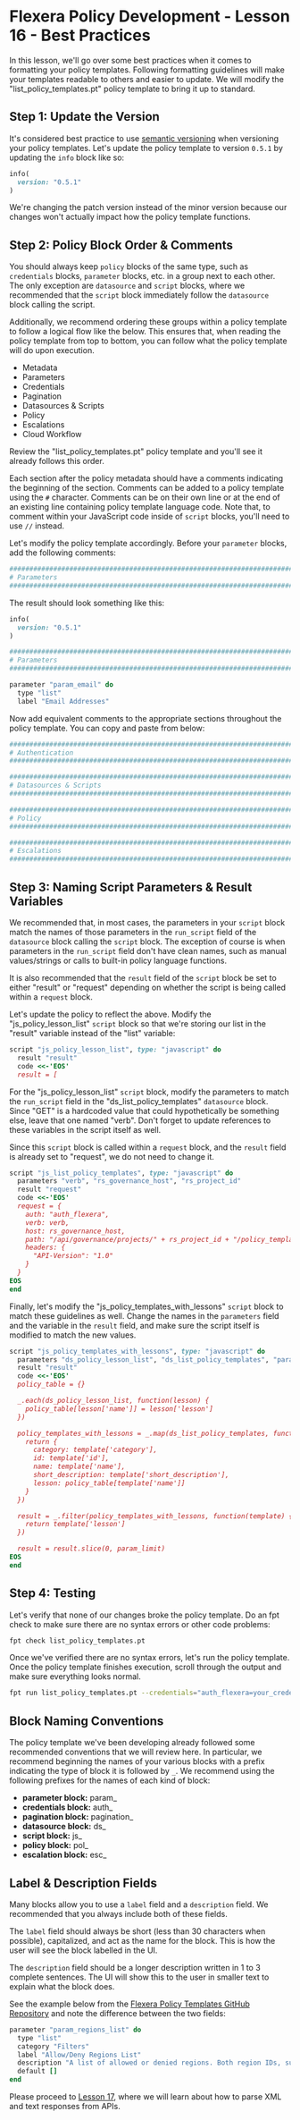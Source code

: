 # Flexera Policy Development - Lesson 16 - Best Practices

In this lesson, we'll go over some best practices when it comes to formatting your policy templates. Following formatting guidelines will make your templates readable to others and easier to update. We will modify the "list_policy_templates.pt" policy template to bring it up to standard.

## Step 1: Update the Version

It's considered best practice to use [semantic versioning](https://github.com/flexera-public/policy_templates/blob/master/VERSIONING.md) when versioning your policy templates. Let's update the policy template to version `0.5.1` by updating the `info` block like so:

```ruby
info(
  version: "0.5.1"
)
```

We're changing the patch version instead of the minor version because our changes won't actually impact how the policy template functions.

## Step 2: Policy Block Order & Comments

You should always keep `policy` blocks of the same type, such as `credentials` blocks, `parameter` blocks, etc. in a group next to each other. The only exception are `datasource` and `script` blocks, where we recommended that the `script` block immediately follow the `datasource` block calling the script.

Additionally, we recommend ordering these groups within a policy template to follow a logical flow like the below. This ensures that, when reading the policy template from top to bottom, you can follow what the policy template will do upon execution.

* Metadata
* Parameters
* Credentials
* Pagination
* Datasources & Scripts
* Policy
* Escalations
* Cloud Workflow

Review the "list_policy_templates.pt" policy template and you'll see it already follows this order.

Each section after the policy metadata should have a comments indicating the beginning of the section. Comments can be added to a policy template using the `#` character. Comments can be on their own line or at the end of an existing line containing policy template language code. Note that, to comment within your JavaScript code inside of `script` blocks, you'll need to use `//` instead.

Let's modify the policy template accordingly. Before your `parameter` blocks, add the following comments:

```ruby
###############################################################################
# Parameters
###############################################################################
```

The result should look something like this:

```ruby
info(
  version: "0.5.1"
)

###############################################################################
# Parameters
###############################################################################

parameter "param_email" do
  type "list"
  label "Email Addresses"
```

Now add equivalent comments to the appropriate sections throughout the policy template. You can copy and paste from below:

```ruby
###############################################################################
# Authentication
###############################################################################
```

```ruby
###############################################################################
# Datasources & Scripts
###############################################################################
```

```ruby
###############################################################################
# Policy
###############################################################################
```

```ruby
###############################################################################
# Escalations
###############################################################################
```

## Step 3: Naming Script Parameters & Result Variables

We recommended that, in most cases, the parameters in your `script` block match the names of those parameters in the `run_script` field of the `datasource` block calling the `script` block. The exception of course is when parameters in the `run_script` field don't have clean names, such as manual values/strings or calls to built-in policy language functions.

It is also recommended that the `result` field of the `script` block be set to either "result" or "request" depending on whether the script is being called within a `request` block.

Let's update the policy to reflect the above. Modify the "js_policy_lesson_list" `script` block so that we're storing our list in the "result" variable instead of the "list" variable:

```ruby
script "js_policy_lesson_list", type: "javascript" do
  result "result"
  code <<-'EOS'
  result = [
```

For the "js_policy_lesson_list" `script` block, modify the parameters to match the `run_script` field in the "ds_list_policy_templates" `datasource` block. Since "GET" is a hardcoded value that could hypothetically be something else, leave that one named "verb". Don't forget to update references to these variables in the script itself as well.

Since this `script` block is called within a `request` block, and the `result` field is already set to "request", we do not need to change it.

```ruby
script "js_list_policy_templates", type: "javascript" do
  parameters "verb", "rs_governance_host", "rs_project_id"
  result "request"
  code <<-'EOS'
  request = {
    auth: "auth_flexera",
    verb: verb,
    host: rs_governance_host,
    path: "/api/governance/projects/" + rs_project_id + "/policy_templates",
    headers: {
      "API-Version": "1.0"
    }
  }
EOS
end
```

Finally, let's modify the "js_policy_templates_with_lessons" `script` block to match these guidelines as well. Change the names in the `parameters` field and the variable in the `result` field, and make sure the script itself is modified to match the new values.

```ruby
script "js_policy_templates_with_lessons", type: "javascript" do
  parameters "ds_policy_lesson_list", "ds_list_policy_templates", "param_limit"
  result "result"
  code <<-'EOS'
  policy_table = {}

  _.each(ds_policy_lesson_list, function(lesson) {
    policy_table[lesson['name']] = lesson['lesson']
  })

  policy_templates_with_lessons = _.map(ds_list_policy_templates, function(template) {
    return {
      category: template['category'],
      id: template['id'],
      name: template['name'],
      short_description: template['short_description'],
      lesson: policy_table[template['name']]
    }
  })

  result = _.filter(policy_templates_with_lessons, function(template) {
    return template['lesson']
  })

  result = result.slice(0, param_limit)
EOS
end
```

## Step 4: Testing

Let's verify that none of our changes broke the policy template. Do an fpt check to make sure there are no syntax errors or other code problems:

```bash
fpt check list_policy_templates.pt
```

Once we've verified there are no syntax errors, let's run the policy template. Once the policy template finishes execution, scroll through the output and make sure everything looks normal.

```bash
fpt run list_policy_templates.pt --credentials="auth_flexera=your_credential_identifier"
```

## Block Naming Conventions

The policy template we've been developing already followed some recommended conventions that we will review here. In particular, we recommend beginning the names of your various blocks with a prefix indicating the type of block it is followed by `_`. We recommend using the following prefixes for the names of each kind of block:

* **parameter block:** param_
* **credentials block:** auth_
* **pagination block:** pagination_
* **datasource block:** ds_
* **script block:** js_
* **policy block:** pol_
* **escalation block:** esc_

## Label & Description Fields

Many blocks allow you to use a `label` field and a `description` field. We recommended that you always include both of these fields.

The `label` field should always be short (less than 30 characters when possible), capitalized, and act as the name for the block. This is how the user will see the block labelled in the UI.

The `description` field should be a longer description written in 1 to 3 complete sentences. The UI will show this to the user in smaller text to explain what the block does.

See the example below from the [Flexera Policy Templates GitHub Repository](https://github.com/flexera-public/policy_templates) and note the difference between the two fields:

```ruby
parameter "param_regions_list" do
  type "list"
  category "Filters"
  label "Allow/Deny Regions List"
  description "A list of allowed or denied regions. Both region IDs, such as 'us-east-1', and names, such as 'US East (N. Virginia)', are accepted. Leave blank to check all regions."
  default []
end
```

Please proceed to [Lesson 17](https://github.com/flexera-public/policy_engine_training/blob/main/17_xml/README.md), where we will learn about how to parse XML and text responses from APIs.
